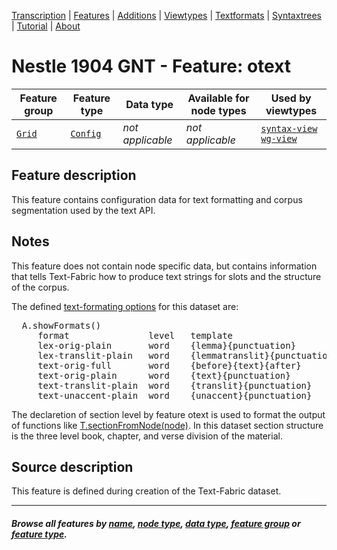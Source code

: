 <a name="start"></a>
<div class="hidden-content">
<a href="../transcription.md">Transcription</a> | <a href="README.md#start">Features</a>  | <a href="../additions/README.md#start">Additions</a> | <a href="../viewtypes.md#start">Viewtypes</a>  | <a href="../textformats.md#start">Textformats</a> |  <a href="../syntaxtrees.md#start">Syntaxtrees</a> | <a href="../tutorial/README.md#start">Tutorial</a>  | <a href="../about.md#start">About</a>
</div>

# Nestle 1904 GNT - Feature: otext

Feature group | Feature type | Data type | Available for node types | Used by viewtypes
---  | --- | --- | --- | ---
[`Grid`](featuresbygroup.md#grid-features) | [`Config`](featuresbyfeaturetype.md#config-features) | *not applicable* | *not applicable* | [`syntax-view`](../syntax-view.md#start) [`wg-view`](../wg-view.md#start)

## Feature description

This feature contains configuration data for text formatting and corpus segmentation used by the text API.

## Notes 

This feature does not contain node specific data, but contains information that tells Text-Fabric how to produce text strings for slots and the structure of the corpus.

The defined [text-formating options](../textformats.md#start) for this dataset are:
<pre>
  A.showFormats()
     format               level   template
     lex-orig-plain       word    {lemma}{punctuation}
     lex-translit-plain   word    {lemmatranslit}{punctuation}
     text-orig-full       word    {before}{text}{after}
     text-orig-plain      word    {text}{punctuation}
     text-translit-plain  word    {translit}{punctuation}
     text-unaccent-plain  word    {unaccent}{punctuation}
</pre>

The declaretion of section level by feature otext is used to format the output of functions like [T.sectionFromNode(node)](https://annotation.github.io/text-fabric/tf/cheatsheet.html#sections). In this dataset section structure is the three level book, chapter, and verse division of the material.

## Source description

This feature is defined during creation of the Text-Fabric dataset.

---
#### *Browse all features by [name](featuresbyname.md#start), [node type](featuresbynodetype.md#start), [data type](featuresbydatatype.md#start), [feature group](featuresbygroup.md#start) or [feature type](featuresbyfeaturetype.md#start).*

